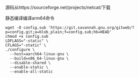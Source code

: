 源码从https://sourceforge.net/projects/netcat/下载

静态编译编译arm64命令

```
wget -O config.sub 'https://git.savannah.gnu.org/gitweb/?p=config.git;a=blob_plain;f=config.sub;hb=HEAD'
chmod +x config.sub
LDFLAGS="-static" \
CFLAGS="-static" \
./configure \
  --host=aarch64-linux-gnu \
  --build=x86_64-linux-gnu \
  --disable-shared \
  --enable-static \
  --enable-all-static
```

